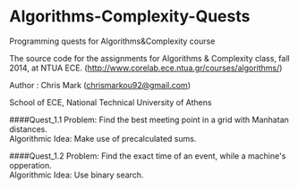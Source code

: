 # Algorithms-Complexity-Quests
Programming quests for Algorithms&amp;Complexity course

The source code for the assignments for Algorithms & Complexity class, fall 2014, at NTUA ECE.
(http://www.corelab.ece.ntua.gr/courses/algorithms/)

Author : Chris Mark (chrismarkou92@gmail.com)

School of ECE, National Technical University of Athens


####Quest_1.1
Problem: Find the best meeting point in a grid with Manhatan distances.<br>
Algorithmic Idea: Make use of precalculated sums.

####Quest_1.2
Problem: Find the exact time of an event, while a machine's opperation.<br>
Algorithmic Idea: Use binary search.

